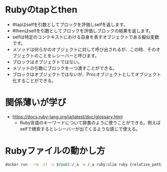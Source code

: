 # Rubyのtapとthen
- #tapはselfを引数としてブロックを評価しselfを返します。
- #thenはselfを引数としてブロックを評価しブロックの結果を返します。
- selfは特定のコンテキストにおける自身を表すオブジェクトである擬似変数です。
- メソッドは何らかのオブジェクトに対して呼び出されるが、この時、そのオブジェクトのことをレシーバーと呼びます。
- ブロックはオブジェクトではない。
- メソッドの引数にブロックを一つ渡すことができる。
- ブロックはオブジェクトではないが、Procオブジェクトとしてオブジェクト化することができる。

# 関係薄いが学び
- https://docs.ruby-lang.org/ja/latest/doc/glossary.html
  - Ruby言語のキーワードについて辞書のように使うことができる。例えばselfで検索するとレシーバーが出てくるような感じで使える。

# Rubyファイルの動かし方
```sh
docker run --rm -it -v $(pwd):/_a -w /_a ruby:slim ruby {relative_path}
```